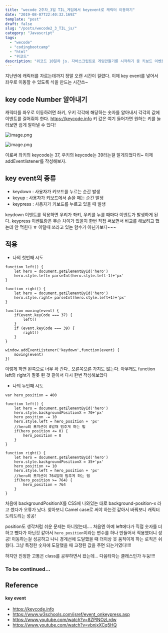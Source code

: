 ```yaml
---
title: "wecode 2주차_3일 TIL_게임에서 keyevent로 캐릭터 이동하기"
date: "2019-08-07T22:40:32.169Z"
template: "post"  
draft: false
slug: "/posts/wecode2_3_TIL_js/"
category: "Javascript"
tags:
  - "wecode"
  - "codingbootcamp"
  - "html"
  - "위코드"
description: "위코드 10일차 js. 자바스크립트로 게임만들기를 시작하기 중 키보드 이벤트를 넣어보았다!"
---
```


지난번에 캐릭터를 자르는데까지 정말 오랜 시간이 걸렸다. 이제 key event를 넣어서 좌우로 이동할 수 있도록 식을 만드는 시간쓰~

## key code Number 알아내기
캐릭터를 좌우로 이동하려면 좌키, 우키 각각에 해당하는 숫자를 알아내서 각각의 값에 이벤트를 걸어줘야 한다.
https://keycode.info 키 값은 여기 들어가면 원하는 키를 눌러보면 쉽게 알아낼 수 있다!

![image.png](https://images.velog.io/post-images/dooreplay/59da6c40-b8bc-11e9-b8f8-7d296a837f8b/image.png)


![image.png](https://images.velog.io/post-images/dooreplay/752cbf20-b8bc-11e9-b06a-a38d4a6f85a7/image.png)

이로써 좌키의 keycode는 37, 우키의 keycode는 39라는걸 알게되었다리~
이제 addEventlistener를 작성해보자.


## key event의 종류
* keydown : 사용자가 키보드를 누르는 순간 발생
* keyup : 사용자가 키보드에서 손을 떼는 순간 발생
* keypress : 사용자가 키보드를 누르고 있을 때 발생

keydown 이벤트를 적용하면 우리가 좌키, 우키를 누를 때마다 이벤트가 발생하게 된다.
keypress 이벤트랑은 무슨 차이가 있을지 한번 직접 써보면서 비교를 해보려고 했는데 안 먹힌다 ㅎ 이럴때 쓰라고 있는 함수가 아닌가보다~~~




## 적용


* 나의 첫번째 시도

```
function left() {
    let hero = document.getElementById('hero')
    hero.style.left= parseInt(hero.style.left-1)+'px'
}

function right() {
    let hero = document.getElementById('hero')
    hero.style.right= parseInt(hero.style.left+1)+'px'
}

function moving(event) {
    if(event.keyCode === 37) {
        left()
    }
    if (event.keyCode === 39) {
        right()
    }
}

window.addEventListener('keydown',function(event) {
    moving(event)
})
```

이렇게 하면 왼쪽으로 너무 확 간다.. 오른쪽으론 가지도 않는다.
아무래도  function left와 right가 잘못 된 것 같아서 다시 한번 작성해보았다

* 나의 두번째 시도

```
var hero_position = 400

function left() {
    let hero = document.getElementById('hero')
    hero.style.backgroundPositionX = 70+'px'
    hero_position -= 10
    hero.style.left = hero_position + 'px'
    //hero의 포지션이 0일때 멈추게 하는 법
    if(hero_position <= 0) {
        hero_position = 0 
    }
}

function right() {
    let hero = document.getElementById('hero')
    hero.style.backgroundPositionX = 35+'px'
    hero_position += 10
    hero.style.left = hero_position + 'px'
    //hero의 포지션이 764일때 멈추게 하는 법
    if(hero_position >= 764) {
        hero_position = 764
    }
}
```

처음에 backgroundPositionX를 CSS에 나와있는 대로 background-position-x 라고 썼다가 오류가 났다. 찾아보니 Camel case로 써야 하는것 같아서 바꿔보니 캐릭터 도리도리는 성공!

position도 생각처럼 쉬운 문제는 아니였는데....
처음엔 아예 left에다가 직접 숫자를 더하고 뺐다가 아닌것 같아서 `hero_position`이라는 변수를 하나 만들어서 적용했더니 성공!
이동하는걸 성공하고 나니 경계선에 도달했을 때 더이상 못 움직이게 하는 로직은 쉬웠다. 그냥 특정한 숫자에 도달했을 때 고정된 값을 주면 되는거였다!!!!

하지만 진정한 고통은 class를 공부하면서 왔는데... 다음타자는 클래스인가 두둥!!!!

### To be continued...


## Reference

#### key event<br>
- https://keycode.info
- https://www.w3schools.com/jsref/event_onkeypress.asp
- https://www.youtube.com/watch?v=8ZPlNOzLrdw
- https://www.youtube.com/watch?v=vbnjxXCq5HQ